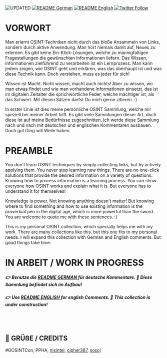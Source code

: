<div align="left">
  <img alt="UPDATED" src="https://img.shields.io/badge/UPDATED-2022.01.11-lightgrey.svg?style=for-the-badge">
  <a href="https://github.com/ot2i7ba/OSINT/blob/main/de/README.md"><img alt="README German" src="https://img.shields.io/badge/README-German-lightgrey.svg?style=for-the-badge"></a>
  <a href="https://github.com/ot2i7ba/OSINT/blob/main/en/README.md"><img alt="README English" src="https://img.shields.io/badge/README-English-lightgrey.svg?style=for-the-badge"></a>
  <a href="https://twitter.com/intent/follow?screen_name=ot2i7ba"><img alt="Twitter Follow" src="https://img.shields.io/twitter/follow/ot2i7ba?logo=twitter&logoColor=white&style=for-the-badge"></a>
</div>

# VORWORT
Man erlernt OSINT-Techniken nicht durch das bloße Ansammeln von Links, sondern durch aktive Anwendung. Man hört niemals damit auf, Neues zu erlernen. Es gibt keine Ein-Klick-Lösungen, welche zu mannigfaltigen Fragestellungen die gewünschten Informationen liefern. Das Wissen, Informationen zielführend zu verarbeiten ist ein Lernprozess. Man kann jedem zeigen, wie OSINT geht und erklären, was das überhaupt ist und was diese Technik kann. Doch verstehen, muss es jeder für sich!

Wissen ist Macht. Nicht wissen, macht auch nichts! Aber zu wissen, wo man etwas findet und wie man vorhandene Informationen einsetzt, das ist im digitalen Zeitalter die sprichwörtliche Feder, welche mächtiger ist, als das Schwert. Mit diesen Sätzen darfst Du mich gerne zitieren. :)

In erster Linie ist dies meine persönliche OSINT Sammlung, welche mir speziell bei meiner Arbeit hilft. Es gibt viele Sammlungen dieser Art, doch diese ist auf meine Bedürfnisse zugeschnitten. Ich werde diese Sammlung nach und nach mit deutschen und englischen Kommentaren ausbauen. Doch gut Ding will Weile haben.

# PREAMBLE
You don't learn OSINT techniques by simply collecting links, but by actively applying them. You never stop learning new things. There are no one-click solutions that provide the desired information on a variety of questions. Knowing how to process information is a learning process. You can show everyone how OSINT works and explain what it is. But everyone has to understand it for themselves!

Knowledge is power. Not knowing anything doesn't matter! But knowing where to find something and how to use existing information is the proverbial pen in the digital age, which is more powerful than the sword. You are welcome to quote me with these sentences. :)

This is my personal OSINT collection, which specially helps me with my work. There are many collections like this, but this one fits to my personal needs. I will expand this collection with German and English comments. But good things take time. 

# IN ARBEIT / WORK IN PROGRESS
##### 👉 Benutze die [README GERMAN](de/README.md) für deutsche Kommentare. 🚧 Diese Sammlung befindet sich im Aufbau!
##### 👉 Use [README ENGLISH](en/README.md) for english Comments. 🚧 This collection is under construction!

<br/><br/>
## :file_folder: GRÜßE / CREDITS
#GOSINTCon, PPHA, [nixintel](https://github.com/nixintel), [cipher387](https://github.com/cipher387), [soxoj](https://github.com/soxoj)
